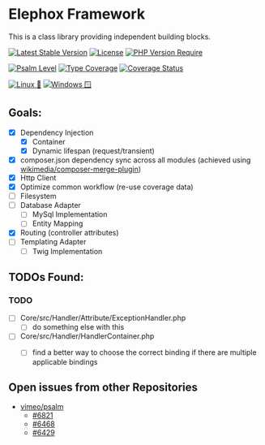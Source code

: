 # Elephox Framework

This is a class library providing independent building blocks.

[![Latest Stable Version](http://poser.pugx.org/elephox/framework/v)](https://packagist.org/packages/elephox/framework)
[![License](http://poser.pugx.org/elephox/framework/license)](https://packagist.org/packages/elephox/framework)
[![PHP Version Require](http://poser.pugx.org/elephox/framework/require/php)](https://packagist.org/packages/elephox/framework)

[![Psalm Level](https://shepherd.dev/github/elephox-dev/framework/level.svg)](https://shepherd.dev/github/elephox-dev/framework)
[![Type Coverage](https://shepherd.dev/github/elephox-dev/framework/coverage.svg)](https://shepherd.dev/github/elephox-dev/framework)
[![Coverage Status](https://coveralls.io/repos/github/elephox-dev/framework/badge.svg?branch=main)](https://coveralls.io/github/elephox-dev/framework?branch=main)

[![Linux 🐧](https://github.com/elephox-dev/framework/actions/workflows/linux.yml/badge.svg)](https://github.com/elephox-dev/framework/actions/workflows/linux.yml)
[![Windows 🪟](https://github.com/elephox-dev/framework/actions/workflows/windows.yml/badge.svg)](https://github.com/elephox-dev/framework/actions/workflows/windows.yml)

## Goals:

- [x] Dependency Injection
  - [x] Container
  - [x] Dynamic lifespan (request/transient)
- [x] composer.json dependency sync across all modules (achieved using [wikimedia/composer-merge-plugin](https://github.com/wikimedia/composer-merge-plugin))
- [x] Http Client
- [x] Optimize common workflow (re-use coverage data)
- [ ] Filesystem
- [ ] Database Adapter
  - [ ] MySql Implementation
  - [ ] Entity Mapping
- [x] Routing (controller attributes)
- [ ] Templating Adapter
  - [ ] Twig Implementation

<!-- start todos -->

## TODOs Found:

### TODO

- [ ] Core/src/Handler/Attribute/ExceptionHandler.php
  - [ ] do something else with this
- [ ] Core/src/Handler/HandlerContainer.php
  - [ ] find a better way to choose the correct binding if there are multiple applicable bindings


## Open issues from other Repositories

- [vimeo/psalm](https://github.com/vimeo/psalm)
  - [#6821](https://github.com/vimeo/psalm/issues/6821)
  - [#6468](https://github.com/vimeo/psalm/issues/6468)
  - [#6429](https://github.com/vimeo/psalm/issues/6429)

<!-- end todos -->
